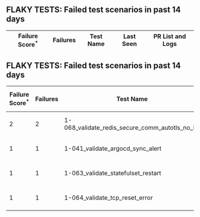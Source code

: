 ## FLAKY TESTS: Failed test scenarios in past 14 days
| Failure Score<sup>*</sup> | Failures | Test Name | Last Seen | PR List and Logs 
|---|---|---|---|---|
## FLAKY TESTS: Failed test scenarios in past 14 days
| Failure Score<sup>*</sup> | Failures | Test Name | Last Seen | PR List and Logs 
|---|---|---|---|---|
| 2 | 2 | 1-068_validate_redis_secure_comm_autotls_no_ha  | 10 days ago | 1: [v4.14]<sup>[1](https://storage.googleapis.com/test-platform-results/logs/periodic-ci-redhat-developer-gitops-operator-master-v4.14-periodic-kuttl-parallel/1748858191300530176/build-log.txt), [2](https://storage.googleapis.com/test-platform-results/logs/periodic-ci-redhat-developer-gitops-operator-master-v4.14-periodic-kuttl-parallel/1749582866422960128/build-log.txt)</sup> 
| 1 | 1 | 1-041_validate_argocd_sync_alert  | 10 days ago | 1: [v4.12]<sup>[1](https://storage.googleapis.com/test-platform-results/logs/periodic-ci-redhat-developer-gitops-operator-master-v4.12-periodic-kuttl-sequential/1749582863281426432/build-log.txt)</sup> 
| 1 | 1 | 1-063_validate_statefulset_restart  | 12 days ago | 1: [v4.12]<sup>[1](https://storage.googleapis.com/test-platform-results/logs/periodic-ci-redhat-developer-gitops-operator-master-v4.12-periodic-kuttl-parallel/1748858187030728704/build-log.txt)</sup> 
| 1 | 1 | 1-064_validate_tcp_reset_error  | 10 days ago | 1: [v4.12]<sup>[1](https://storage.googleapis.com/test-platform-results/logs/periodic-ci-redhat-developer-gitops-operator-master-v4.12-periodic-kuttl-sequential/1749582863281426432/build-log.txt)</sup> 
